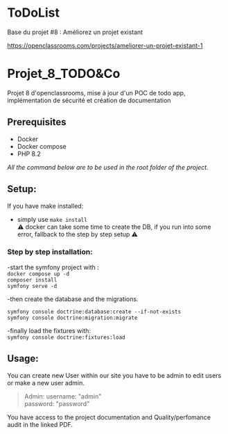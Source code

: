 ToDoList
========

Base du projet #8 : Améliorez un projet existant

https://openclassrooms.com/projects/ameliorer-un-projet-existant-1


# Projet_8_TODO&Co

Projet 8 d'openclassrooms, mise à jour d'un POC de todo app, implémentation de sécurité et création de documentation

## Prerequisites
- Docker
- Docker compose
- PHP 8.2

*All the command below are to be used in the root folder of the project.*

## Setup:
If you have make installed:  
- simply use `make install`    
  :warning: docker can take some time to create the DB, if you run into some error, fallback to the step by step setup :warning:

### Step by step installation:
-start the symfony project with :  
`docker compose up -d`  
`composer install`  
`symfony serve -d`  

-then create the database and the migrations.

`symfony console doctrine:database:create --if-not-exists`  
`symfony console doctrine:migration:migrate`  

-finally load the fixtures with:  
`symfony console doctrine:fixtures:load`  

## Usage:

 
You can create new User within our site you have to be admin to edit users or make a new user admin. 

>Admin:
>username: "admin"  
>password: "password"

You have access to the project documentation and Quality/perfomance audit in the linked PDF.


